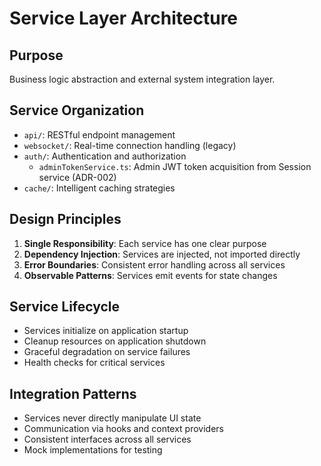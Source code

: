 # Service Layer Architecture

## Purpose
Business logic abstraction and external system integration layer.

## Service Organization
- `api/`: RESTful endpoint management
- `websocket/`: Real-time connection handling (legacy)
- `auth/`: Authentication and authorization
  - `adminTokenService.ts`: Admin JWT token acquisition from Session service (ADR-002)
- `cache/`: Intelligent caching strategies

## Design Principles
1. **Single Responsibility**: Each service has one clear purpose
2. **Dependency Injection**: Services are injected, not imported directly
3. **Error Boundaries**: Consistent error handling across all services
4. **Observable Patterns**: Services emit events for state changes

## Service Lifecycle
- Services initialize on application startup
- Cleanup resources on application shutdown
- Graceful degradation on service failures
- Health checks for critical services

## Integration Patterns
- Services never directly manipulate UI state
- Communication via hooks and context providers
- Consistent interfaces across all services
- Mock implementations for testing